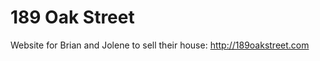 189 Oak Street
==============

Website for Brian and Jolene to sell their house:
http://189oakstreet.com
